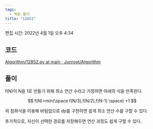 ```yaml
---
tags:
  - 백준-풀이
title: "12852"
---
```


편집 시간: 2022년 4월 1일 오후 4:34

## 코드

[Algorithm/12852.py at main · Junroot/Algorithm](https://github.com/Junroot/Algorithm/blob/main/baekjoon/12852.py)

## 풀이

f(N)이 N을 1로 만들기 위해 최소 연산 수라고 가정하면 아래의 식을 만족한다.

$$
 f(N)=min(\space f(N/3),f(N/2),f(N-1) \space) +1
$$

위 점화식을 이용해 바텀업으로 dp를 구현하면 쉽게 최소 연산 수를 구할 수 있다.

추가적으로, 자신이 선택한 경로를 저장해두면 연산 과정도 쉽게 구할 수 있다.
